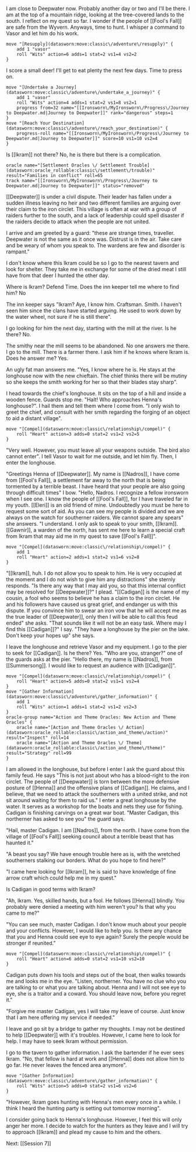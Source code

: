 I am close to Deepwater now. Probably another day or two and I'll be there. I am at the top of a mountain ridge, looking at the tree-covered lands to the south. I reflect on my quest so far. I wonder if the people of [[Fool's Fall]] are safe from the Wyvern. Anyways, time to hunt. I whisper a command to Vasor and let him do his work.
```iron-vault-mechanics
move "[Resupply](datasworn:move:classic\/adventure\/resupply)" {
    add 1 "vasor"
    roll "Wits" action=6 adds=1 stat=2 vs1=4 vs2=2
}
```
I score a small deer! I'll get to eat plenty the next few days. Time to press on.
```iron-vault-mechanics
move "[Undertake a Journey](datasworn:move:classic\/adventure\/undertake_a_journey)" {
    add 1 "vasor"
    roll "Wits" action=4 adds=1 stat=2 vs1=8 vs2=1
    progress from=32 name="[[Ironsworn\/MyIronsworn\/Progress\/Journey to Deepwater.md|Journey to Deepwater]]" rank="dangerous" steps=1
}
move "[Reach Your Destination](datasworn:move:classic\/adventure\/reach_your_destination)" {
    progress-roll name="[[Ironsworn\/MyIronsworn\/Progress\/Journey to Deepwater.md|Journey to Deepwater]]" score=10 vs1=10 vs2=4
}

```
Is [[Ikram]] not there? No, he is there but there is a complication.
```iron-vault-mechanics
oracle name="[Settlement Oracles \/ Settlement Trouble](datasworn:oracle_rollable:classic\/settlement\/trouble)" result="Families in conflict" roll=65
track name="[[Ironsworn\/MyIronsworn\/Progress\/Journey to Deepwater.md|Journey to Deepwater]]" status="removed"

```
[[Deepwater]] is under a civil dispute. Their leader has fallen under a sudden illness leaving no heir and two different families are arguing over their claim to the iron circlet. This village is often at war with a group of raiders further to the south, and a lack of leadership could spell disaster if the raiders decide to attack when the people are not united.

I arrive and am greeted by a guard: "these are strange times, traveller. Deepwater is not the same as it once was. Distrust is in the air. Take care and be weary of whom you speak to. The wardens are few and disorder is rampant."

I don't know where this Ikram could be so I go to the nearest tavern and look for shelter. They take me in exchange for some of the dried meat I still have from that deer I hunted the other day.

Where is Ikram? Defend Time.
Does the inn keeper tell me where to find him? No

The inn keeper says "Ikram? Aye, I know him. Craftsman. Smith. I haven't seen him since the clans have started arguing. He used to work down by the water wheel, not sure if he is still there".

I go looking for him the next day, starting with the mill at the river. Is he there? No.

The smithy near the mill seems to be abandoned. No one answers me there. I go to the mill. There is a farmer there. I ask him if he knows where Ikram is. Does he answer me? Yes.

An ugly fat man answers me. "Yes, I know where he is. He stays at the longhouse now with the new chieftain. The chief thinks there will be mutiny so she keeps the smith working for her so that their blades stay sharp".

I head towards the chief's longhouse. It sits on the top of a hill and inside a wooden fence. Guards stop me. "Halt! Who approaches Henna's longhouse?". I hail them and tell them where I come from. "I only wish to greet the chief, and consult with her smith regarding the forging of an object to aid a distant village". 
```iron-vault-mechanics
move "[Compel](datasworn:move:classic\/relationship\/compel)" {
    roll "Heart" action=3 adds=0 stat=2 vs1=2 vs2=5
}
```
"Very well. However, you must leave all your weapons outside. The bird also cannot enter". I tell Vasor to wait for me outside, and let him fly. Then, I enter the longhouse.

"Greetings Henna of [[Deepwater]]. My name is [[Nadros]], I have come from [[Fool's Fall]], a settlement far away to the north that is being tormented by a terrible beast. I have heard that your people are also going through difficult times" I bow. "Hello, Nadros. I recognize a fellow ironsworn when I see one. I know the people of [[Fool's Fall]], for I have traveled far in my youth. [[Eleri]] is an old friend of mine. Undoubtedly you must be here to request some sort of aid. As you can see my people is divided and we are always on the watch for southerner raiders. We cannot spare any spears" she answers. "I understand. I only ask to speak to your smith, [[Ikram]]. [[Gawnir]], a warden of the north, has sent me here to learn a special craft from Ikram that may aid me in my quest to save [[Fool's Fall]]".
```iron-vault-mechanics
move "[Compel](datasworn:move:classic\/relationship\/compel)" {
    add 1
    roll "Heart" action=2 adds=1 stat=2 vs1=6 vs2=8
}
```
"[[Ikram]], huh. I do not allow you to speak to him. He is very occupied at the moment and I do not wish to give him any distractions" she sternly responds. "Is there any way that I may aid you, so that this internal conflict may be resolved for [[Deepwater]]?" I plead. "[[Cadigan]] is the name of my cousin, a fool who seems to believe he has a claim to the iron circlet. He and his followers have caused us great grief, and endanger us with this dispute. If you convince him to swear an iron vow that he will accept me as the true leader of [[Deepwater]], only then I will be able to call this feud ended" she asks. "That sounds like it will not be an easy task. Where may I find this [[Cadigan]]?" I say. "They have a longhouse by the pier on the lake. Don't keep your hopes up" she says. 

I leave the longhouse and retrieve Vasor and my equipment. I go to the pier to seek for [[Cadigan]]. Is he there? Yes.
"Who are you, stranger?" one of the guards asks at the pier. "Hello there, my name is [[Nadros]], from [[Summersong]]. I would like to request an audience with [[Cadigan]]".

```iron-vault-mechanics
move "[Compel](datasworn:move:classic\/relationship\/compel)" {
    roll "Heart" action=5 adds=0 stat=2 vs1=1 vs2=4
}
move "[Gather Information](datasworn:move:classic\/adventure\/gather_information)" {
    add 1
    roll "Wits" action=1 adds=1 stat=2 vs1=2 vs2=3
}
oracle-group name="Action and Theme Oracles: New Action and Theme Oracles" {
    oracle name="[Action and Theme Oracles \/ Action](datasworn:oracle_rollable:classic\/action_and_theme\/action)" result="Inspect" roll=14
    oracle name="[Action and Theme Oracles \/ Theme](datasworn:oracle_rollable:classic\/action_and_theme\/theme)" result="Strategy" roll=99
}

```
I am allowed in the longhouse, but before I enter I ask the guard about this family feud. He says "This is not just about who has a blood-right to the iron circlet. The people of [[Deepwater]] is torn between the more defensive posture of [[Henna]] and the offensive plans of [[Cadigan]]. He claims, and I believe, that we need to attack the southerners with a united strike, and not sit around waiting for them to raid us."
I enter a great longhouse by the water. It serves as a workshop for the boats and nets they use for fishing. Cadigan is finishing carvings on a great war boat. "Master Cadigan, this northerner has asked to see you" the guard says.

"Hail, master Cadigan. I am [[Nadros]], from the north. I have come from the village of [[Fool's Fall]] seeking council about a terrible beast that has haunted it."

"A beast you say? We have enough trouble here as is, with the wretched southerners stalking our borders. What do you hope to find here?"

"I came here looking for [[Ikram]], he is said to have knowledge of fine arrow craft which could help me in my quest."

Is Cadigan in good terms with Ikram?

"Ah, Ikram. Yes, skilled hands, but a fool. He follows [[Henna]] blindly. You probably were denied a meeting with him weren't you? Is that why you came to me?"

"You can see much, master Cadigan. I don't know much about your people and your conflicts. However, I would like to help you. Is there any chance that you and Henna could see eye to eye again? Surely the people would be stronger if reunited."
```iron-vault-mechanics
move "[Compel](datasworn:move:classic\/relationship\/compel)" {
    roll "Heart" action=6 adds=0 stat=2 vs1=10 vs2=10
}
```
Cadigan puts down his tools and steps out of the boat, then walks towards me and looks me in the eye. "Listen, northerner. You have no clue who you are talking to or what you are talking about. Henna and I will not see eye to eye, she is a traitor and a coward. You should leave now, before you regret it."

"Forgive me master Cadigan, yes I will take my leave of course. Just know that I am here offering my service if needed."

I leave and go sit by a bridge to gather my thoughts. I may not be destined to help [[Deepwater]] with it's troubles. However, I came here to look for help. I may have to seek Ikram without permission. 

I go to the tavern to gather information. I ask the bartender if he ever sees Ikram. "No, that fellow is hard at work and [[Henna]] does not allow him to go far. He never leaves the fenced area anymore".
```iron-vault-mechanics
move "[Gather Information](datasworn:move:classic\/adventure\/gather_information)" {
    roll "Wits" action=5 adds=0 stat=2 vs1=6 vs2=6
}
```
"However, Ikram goes hunting with Henna's men every once in a while. I think I heard the hunting party is setting out tomorrow morning".

I consider going back to Henna's longhouse. However, I feel this will only anger her more. I decide to watch for the hunters as they leave and I will try to approach [[Ikram]] and plead my cause to him and the others.

Next: [[Session 7]]




